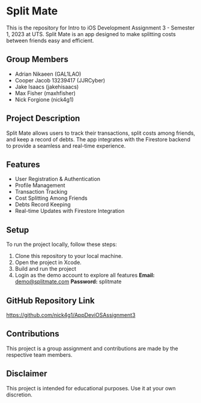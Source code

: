 # Split Mate

This is the repository for Intro to iOS Development Assignment 3 - Semester 1, 2023 at UTS. 
Split Mate is an app designed to make splitting costs between friends easy and efficient.

## Group Members

- Adrian Nikaeen (GAL1LAO)
- Cooper Jacob 13239417 (JJRCyber)
- Jake Isaacs (jakehisaacs)
- Max Fisher (maxhfisher)
- Nick Forgione (nick4g1)

## Project Description

Split Mate allows users to track their transactions, split costs among friends, and keep a record of debts. 
The app integrates with the Firestore backend to provide a seamless and real-time experience.

## Features

- User Registration & Authentication
- Profile Management
- Transaction Tracking
- Cost Splitting Among Friends
- Debts Record Keeping
- Real-time Updates with Firestore Integration

## Setup

To run the project locally, follow these steps:

1. Clone this repository to your local machine.
2. Open the project in Xcode.
3. Build and run the project
4. Login as the demo account to explore all features
    **Email:** demo@splitmate.com
    **Password:** splitmate
    
## GitHub Repository Link
https://github.com/nick4g1/AppDeviOSAssignment3

## Contributions

This project is a group assignment and contributions are made by the respective team members.

## Disclaimer

This project is intended for educational purposes. Use it at your own discretion.
